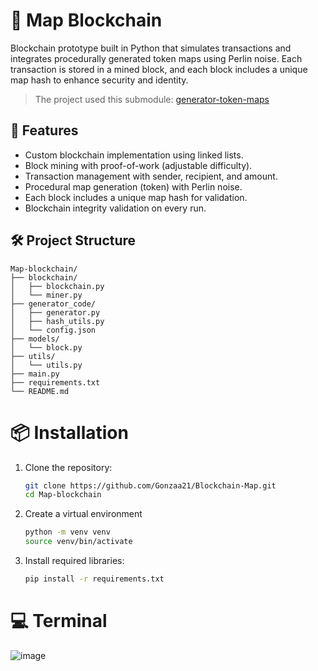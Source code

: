 # 🔗 Map Blockchain

Blockchain prototype built in Python that simulates transactions and integrates procedurally generated token maps using Perlin noise. Each transaction is stored in a mined block, and each block includes a unique map hash to enhance security and identity.

> The project used this submodule: [generator-token-maps](https://github.com/Gonzaa21/generator-token-maps)

## 🚀 Features

- Custom blockchain implementation using linked lists.
- Block mining with proof-of-work (adjustable difficulty).
- Transaction management with sender, recipient, and amount.
- Procedural map generation (token) with Perlin noise.
- Each block includes a unique map hash for validation.
- Blockchain integrity validation on every run.

## 🛠️ Project Structure
```
Map-blockchain/
├── blockchain/
│   ├── blockchain.py
│   └── miner.py
├── generator_code/
│   ├── generator.py
│   ├── hash_utils.py
│   └── config.json
├── models/
│   └── block.py
├── utils/
│   └── utils.py
├── main.py
├── requirements.txt
└── README.md
```

# 📦 Installation

1. Clone the repository:
   ```bash
   git clone https://github.com/Gonzaa21/Blockchain-Map.git
   cd Map-blockchain
   ```

2. Create a virtual environment
    ```bash
    python -m venv venv
    source venv/bin/activate
    ```

3. Install required libraries:
    ```bash
    pip install -r requirements.txt
    ```

# 💻 Terminal

![image](https://github.com/user-attachments/assets/4b4f7174-3517-4d7a-92e6-14bece1cdd3c)
